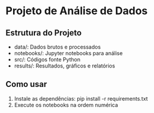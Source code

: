 # Projeto de Análise de Dados

## Estrutura do Projeto
- data/: Dados brutos e processados
- notebooks/: Jupyter notebooks para análise
- src/: Códigos fonte Python
- results/: Resultados, gráficos e relatórios

## Como usar
1. Instale as dependências: pip install -r requirements.txt
2. Execute os notebooks na ordem numérica
